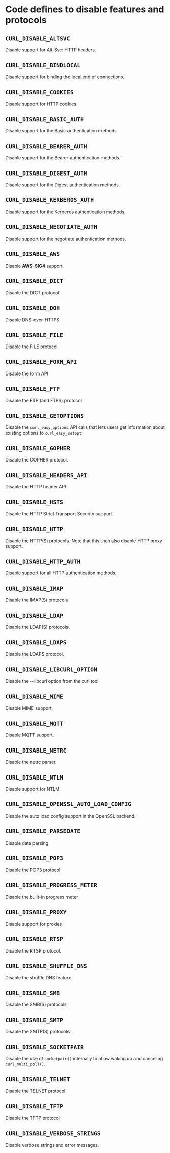 <!--
Copyright (C) Daniel Stenberg, <daniel@haxx.se>, et al.

SPDX-License-Identifier: curl
-->

# Code defines to disable features and protocols

## `CURL_DISABLE_ALTSVC`

Disable support for Alt-Svc: HTTP headers.

## `CURL_DISABLE_BINDLOCAL`

Disable support for binding the local end of connections.

## `CURL_DISABLE_COOKIES`

Disable support for HTTP cookies.

## `CURL_DISABLE_BASIC_AUTH`

Disable support for the Basic authentication methods.

## `CURL_DISABLE_BEARER_AUTH`

Disable support for the Bearer authentication methods.

## `CURL_DISABLE_DIGEST_AUTH`

Disable support for the Digest authentication methods.

## `CURL_DISABLE_KERBEROS_AUTH`

Disable support for the Kerberos authentication methods.

## `CURL_DISABLE_NEGOTIATE_AUTH`

Disable support for the negotiate authentication methods.

## `CURL_DISABLE_AWS`

Disable **AWS-SIG4** support.

## `CURL_DISABLE_DICT`

Disable the DICT protocol

## `CURL_DISABLE_DOH`

Disable DNS-over-HTTPS

## `CURL_DISABLE_FILE`

Disable the FILE protocol

## `CURL_DISABLE_FORM_API`

Disable the form API

## `CURL_DISABLE_FTP`

Disable the FTP (and FTPS) protocol

## `CURL_DISABLE_GETOPTIONS`

Disable the `curl_easy_options` API calls that lets users get information
about existing options to `curl_easy_setopt`.

## `CURL_DISABLE_GOPHER`

Disable the GOPHER protocol.

## `CURL_DISABLE_HEADERS_API`

Disable the HTTP header API.

## `CURL_DISABLE_HSTS`

Disable the HTTP Strict Transport Security support.

## `CURL_DISABLE_HTTP`

Disable the HTTP(S) protocols. Note that this then also disable HTTP proxy
support.

## `CURL_DISABLE_HTTP_AUTH`

Disable support for all HTTP authentication methods.

## `CURL_DISABLE_IMAP`

Disable the IMAP(S) protocols.

## `CURL_DISABLE_LDAP`

Disable the LDAP(S) protocols.

## `CURL_DISABLE_LDAPS`

Disable the LDAPS protocol.

## `CURL_DISABLE_LIBCURL_OPTION`

Disable the --libcurl option from the curl tool.

## `CURL_DISABLE_MIME`

Disable MIME support.

## `CURL_DISABLE_MQTT`

Disable MQTT support.

## `CURL_DISABLE_NETRC`

Disable the netrc parser.

## `CURL_DISABLE_NTLM`

Disable support for NTLM.

## `CURL_DISABLE_OPENSSL_AUTO_LOAD_CONFIG`

Disable the auto load config support in the OpenSSL backend.

## `CURL_DISABLE_PARSEDATE`

Disable date parsing

## `CURL_DISABLE_POP3`

Disable the POP3 protocol

## `CURL_DISABLE_PROGRESS_METER`

Disable the built-in progress meter

## `CURL_DISABLE_PROXY`

Disable support for proxies

## `CURL_DISABLE_RTSP`

Disable the RTSP protocol.

## `CURL_DISABLE_SHUFFLE_DNS`

Disable the shuffle DNS feature

## `CURL_DISABLE_SMB`

Disable the SMB(S) protocols

## `CURL_DISABLE_SMTP`

Disable the SMTP(S) protocols

## `CURL_DISABLE_SOCKETPAIR`

Disable the use of `socketpair()` internally to allow waking up and canceling
`curl_multi_poll()`.

## `CURL_DISABLE_TELNET`

Disable the TELNET protocol

## `CURL_DISABLE_TFTP`

Disable the TFTP protocol

## `CURL_DISABLE_VERBOSE_STRINGS`

Disable verbose strings and error messages.
